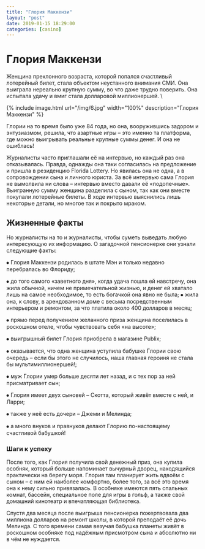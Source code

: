 ```yaml
---
title: "Глория Маккензи"
layout: "post"
date: 2019-01-15 18:29:00
categories: [casino]
---
```


# Глория Маккензи

Женщина преклонного возраста, которой попался счастливый лотерейный билет, стала объектом неустанного внимания СМИ. Она выиграла нереально крупную сумму, во что даже трудно поверить. Она испытала удачу и вмиг стала долларовой миллионершей. \

{% include image.html url="/img/6.jpg" width="100%" description="Глория Маккензи" %}

Глории на то время было уже 84 года, но она, вооружившись задором и энтузиазмом, решила, что азартные игры – это именно та платформа, где можно выигрывать реальные крупные суммы денег. И она не ошиблась!

Журналисты часто приглашали её на интервью, но каждый раз она отказывалась. Правда, однажды она таки согласилась на предложение и пришла в резиденцию Florida Lottery. Но явилась она не одна, а в сопровождении сына и личного юриста. За всё интервью сама Глория не вымолвила ни слова – интервью вместо давали её «подопечные». Выигранную сумму женщина разделила с сыном, так как они вместе покупали лотерейные билеты. В ходе интервью выяснились лишь некоторые детали, но многое так и покрыто мраком. 

## Жизненные факты

Но журналисты на то и журналисты, чтобы суметь выведать любую интересующую их информацию. О загадочной пенсионерке они узнали следующие факты:

⦁	Глория Маккензи родилась в штате Мэн и только недавно перебралась во Флориду;

⦁	до того самого «заветного дня», когда удача пошла ей навстречу, она жила обычной, ничем не примечательной жизнью, и денег ей хватало лишь на самое необходимое, то есть богачкой она явно не была;
⦁	жила она, к слову, в арендованном доме с весьма посредственным интерьером и
 ремонтом, за что платила около 400 долларов в месяц;

⦁	прямо перед получением желанного приза женщина поселилась в роскошном отеле, чтобы чувствовать себя «на высоте»;

⦁	выигрышный билет Глория приобрела в магазине Publix;

⦁	оказывается, что одна женщина уступила бабушке Глории свою очередь – если бы этого не случилось, наша главная героиня не стала бы мультимиллионершей!;

⦁	муж Глории умер больше десяти лет назад, и с тех пор за ней присматривает сын;

⦁	Глория имеет двух сыновей – Скотта, который живёт вместе с ней, и Ларри;

⦁	также у неё есть дочери – Джеми и Мелинда;

⦁	а много внуков и правнуков делают Глорию по-настоящему счастливой бабушкой!  

### Шаги к успеху

После того, как Глория получила свой денежный приз, она купила особняк, который больше напоминает вычурный дворец, находящийся практически на берегу моря. Глория там планирует жить вдвоём с сыном – с ним ей наиболее комфортно, более того, за всё это время она к нему сильно привязалась. В особняке имеются пять спальных комнат, бассейн, специальное поле для игры в гольф, а также свой домашний кинотеатр и впечатляющая библиотека. 

Спустя два месяца после выигрыша пенсионерка пожертвовала два миллиона долларов на ремонт школы, в которой преподаёт её дочь Мелинда. С того времени самая везучая бабушка планеты живёт в роскошном особняке под надёжным присмотром сына и абсолютно ни в чём не нуждается. 


